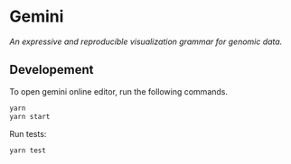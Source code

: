 # Gemini
*An expressive and reproducible visualization grammar for genomic data.*

## Developement

To open gemini online editor, run the following commands.

```sh
yarn
yarn start
```

Run tests:

```sh
yarn test
```